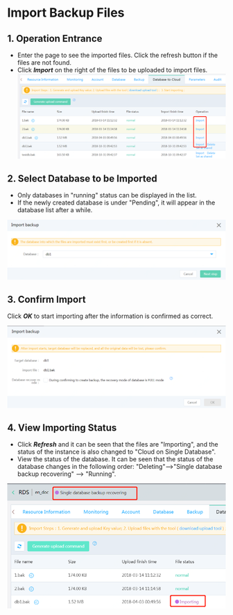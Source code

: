 # Import Backup Files
## 1. Operation Entrance
- Enter the page to see the imported files. Click the refresh button if the files are not found.
- Click ***Import*** on the right of the files to be uploaded to import files.
![Import Backup 1](../../../../../image/RDS/Import-Backup-1.png)

## 2. Select Database to be Imported
- Only databases in "running" status can be displayed in the list.
- If the newly created database is under "Pending", it will appear in the database list after a while.

![Import Backup 2](../../../../../image/RDS/Import-Backup-2.png)

## 3. Confirm Import
Click ***OK*** to start importing after the information is confirmed as correct.

![Import Backup 3](../../../../../image/RDS/Import-Backup-3.png)
         
## 4. View Importing Status
- Click ***Refresh*** and it can be seen that the files are "Importing", and the status of the instance is also changed to "Cloud on Single Database". 
- View the status of the database. It can be seen that the status of the database changes in the following order: "Deleting"-->"Single database backup recovering" --> "Running".

![Import Backup 4](../../../../../image/RDS/Import-Backup-4.png)

